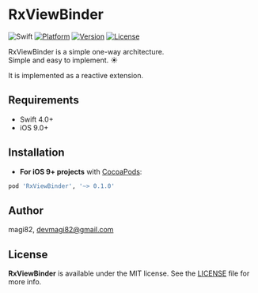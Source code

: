 # RxViewBinder

![Swift](https://img.shields.io/badge/Swift-4.0-orange.svg)
[![Platform](https://img.shields.io/cocoapods/p/RxViewBinder.svg?style=flat)](http://cocoapods.org/pods/RxViewBinder)
[![Version](https://img.shields.io/cocoapods/v/RxViewBinder.svg?style=flat)](http://cocoapods.org/pods/RxViewBinder)
[![License](https://img.shields.io/cocoapods/l/RxViewBinder.svg?style=flat)](http://cocoapods.org/pods/RxViewBinder)

RxViewBinder is a simple one-way architecture.<br>
Simple and easy to implement. :sunny:

It is implemented as a reactive extension.

## Requirements

- Swift 4.0+
- iOS 9.0+

## Installation

- **For iOS 9+ projects** with [CocoaPods](https://cocoapods.org):

```ruby
pod 'RxViewBinder', '~> 0.1.0'
```

## Author

magi82, devmagi82@gmail.com

## License

**RxViewBinder** is available under the MIT license. See the [LICENSE](LICENSE) file for more info.
